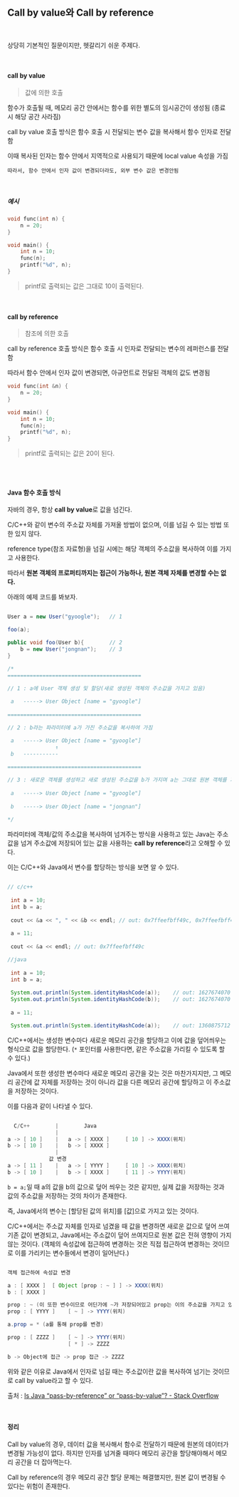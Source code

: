 ## Call by value와 Call by reference

<br>

상당히 기본적인 질문이지만, 헷갈리기 쉬운 주제다.

<br>

#### call by value

> 값에 의한 호출

함수가 호출될 때, 메모리 공간 안에서는 함수를 위한 별도의 임시공간이 생성됨
(종료 시 해당 공간 사라짐)

call by value 호출 방식은 함수 호출 시 전달되는 변수 값을 복사해서 함수 인자로 전달함

이때 복사된 인자는 함수 안에서 지역적으로 사용되기 때문에 local value 속성을 가짐

```
따라서, 함수 안에서 인자 값이 변경되더라도, 외부 변수 값은 변경안됨
```

<br>

##### 예시

```c++
void func(int n) {
    n = 20;
}

void main() {
    int n = 10;
    func(n);
    printf("%d", n);
}
```

> printf로 출력되는 값은 그대로 10이 출력된다.

<br>

#### call by reference

> 참조에 의한 호출

call by reference 호출 방식은 함수 호출 시 인자로 전달되는 변수의 레퍼런스를 전달함

따라서 함수 안에서 인자 값이 변경되면, 아규먼트로 전달된 객체의 값도 변경됨

```c++
void func(int &n) {
    n = 20;
}

void main() {
    int n = 10;
    func(n);
    printf("%d", n);
}
```

> printf로 출력되는 값은 20이 된다.

<br>

<br>

#### Java 함수 호출 방식
  
자바의 경우, 항상 **call by value**로 값을 넘긴다.

C/C++와 같이 변수의 주소값 자체를 가져올 방법이 없으며, 이를 넘길 수 있는 방법 또한 있지 않다.

reference type(참조 자료형)을 넘길 시에는 해당 객체의 주소값을 복사하여 이를 가지고 사용한다.

따라서 **원본 객체의 프로퍼티까지는 접근이 가능하나, 원본 객체 자체를 변경할 수는 없다.**

아래의 예제 코드를 봐보자.

```java

User a = new User("gyoogle");   // 1

foo(a);

public void foo(User b){        // 2
    b = new User("jongnan");    // 3
}

/*
==========================================

// 1 : a에 User 객체 생성 및 할당(새로 생성된 객체의 주소값을 가지고 있음)
 
 a   -----> User Object [name = "gyoogle"]
 
==========================================

// 2 : b라는 파라미터에 a가 가진 주소값을 복사하여 가짐

 a   -----> User Object [name = "gyoogle"]
               ↑     
 b   -----------
 
==========================================

// 3 : 새로운 객체를 생성하고 새로 생성된 주소값을 b가 가지며 a는 그대로 원본 객체를 가리킴
 
 a   -----> User Object [name = "gyoogle"]
                   
 b   -----> User Object [name = "jongnan"]
 
*/
```
파라미터에 객체/값의 주소값을 복사하여 넘겨주는 방식을 사용하고 있는 Java는 주소값을 넘겨 주소값에 저장되어 있는 값을 사용하는 **call by reference**라고 오해할 수 있다.

이는 C/C++와 Java에서 변수를 할당하는 방식을 보면 알 수 있다.

```java

// c/c++ 
 
 int a = 10;
 int b = a;
 
 cout << &a << ", " << &b << endl; // out: 0x7ffeefbff49c, 0x7ffeefbff498
 
 a = 11;
 
 cout << &a << endl; // out: 0x7ffeefbff49c

//java
 
 int a = 10;
 int b = a;
 
 System.out.println(System.identityHashCode(a));    // out: 1627674070
 System.out.println(System.identityHashCode(b));    // out: 1627674070
 
 a = 11;

 System.out.println(System.identityHashCode(a));    // out: 1360875712
```

C/C++에서는 생성한 변수마다 새로운 메모리 공간을 할당하고 이에 값을 덮어씌우는 형식으로 값을 할당한다.
(`*` 포인터를 사용한다면, 같은 주소값을 가리킬 수 있도록 할 수 있다.)

Java에서 또한 생성한 변수마다 새로운 메모리 공간을 갖는 것은 마찬가지지만, 그 메모리 공간에 값 자체를 저장하는 것이 아니라 값을 다른 메모리 공간에 할당하고 이 주소값을 저장하는 것이다.

이를 다음과 같이 나타낼 수 있다.

```java 

  C/C++        |        Java
               |
a -> [ 10 ]    |   a -> [ XXXX ]     [ 10 ] -> XXXX(위치)
b -> [ 10 ]    |   b -> [ XXXX ]
               |
             값 변경
a -> [ 11 ]    |   a -> [ YYYY ]     [ 10 ] -> XXXX(위치)
b -> [ 10 ]    |   b -> [ XXXX ]     [ 11 ] -> YYYY(위치)
```
`b = a;`일 때 a의 값을 b의 값으로 덮어 씌우는 것은 같지만, 실제 값을 저장하는 것과 값의 주소값을 저장하는 것의 차이가 존재한다.

즉, Java에서의 변수는 [할당된 값의 위치]를 [값]으로 가지고 있는 것이다.

C/C++에서는 주소값 자체를 인자로 넘겼을 때 값을 변경하면 새로운 값으로 덮어 쓰여 기존 값이 변경되고, Java에서는 주소값이 덮어 쓰여지므로 원본 값은 전혀 영향이 가지 않는 것이다.
(객체의 속성값에 접근하여 변경하는 것은 직접 접근하여 변경하는 것이므로 이를 가리키는 변수들에서 변경이 일어난다.)

```java

객체 접근하여 속성값 변경

a : [ XXXX ]  [ Object [prop : ~ ] ] -> XXXX(위치)
b : [ XXXX ]

prop : ~ (이 또한 변수이므로 어딘가에 ~가 저장되어있고 prop는 이의 주소값을 가지고 있는 셈)
prop : [ YYYY ]    [ ~ ] -> YYYY(위치)

a.prop = * (a를 통해 prop를 변경) 

prop : [ ZZZZ ]    [ ~ ] -> YYYY(위치)
                   [ * ] -> ZZZZ

b -> Object에 접근 -> prop 접근 -> ZZZZ
```

위와 같은 이유로 Java에서 인자로 넘길 때는 주소값이란 값을 복사하여 넘기는 것이므로 call by value라고 할 수 있다.

출처 : [Is Java “pass-by-reference” or “pass-by-value”? - Stack Overflow](https://stackoverflow.com/questions/40480/is-java-pass-by-reference-or-pass-by-value?answertab=votes#tab-top)

<br>

#### 정리

Call by value의 경우, 데이터 값을 복사해서 함수로 전달하기 때문에 원본의 데이터가 변경될 가능성이 없다. 하지만 인자를 넘겨줄 때마다 메모리 공간을 할당해야해서 메모리 공간을 더 잡아먹는다.

Call by reference의 경우 메모리 공간 할당 문제는 해결했지만, 원본 값이 변경될 수 있다는 위험이 존재한다.
